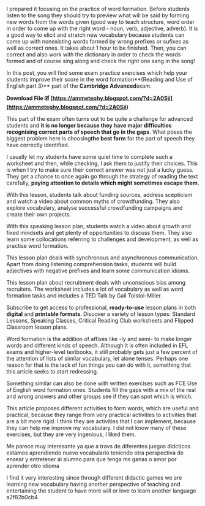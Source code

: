I prepared it focusing on the practice of word formation. Before students listen to the song they should try to preview what will be said by forming new words from the words given (good way to teach structure, word order in order to come up with the right word - noun, verb, adjective, adverb). It is a good way to elicit and stratch new vocabulary because students can come up with nonexisting words formed by wrong prefixes or sufixes as well as correct ones. It takes about 1 hour to be finished. Then, you can correct and also work with the dictionary in order to check the words formed and of course sing along and check the right one sang in the song!
 
In this post, you will find some exam practice exercises which help your students improve their score in the word formation**(Reading and Use of English part 3)** part of the **Cambridge Advanced**exam.
 
**Download File 🗹 [https://ammetephy.blogspot.com/?d=2A0Sji](https://ammetephy.blogspot.com/?d=2A0Sji)**


 
This part of the exam often turns out to be quite a challenge for advanced students and **it is no longer because they have major difficulties recognising correct parts of speech that go in the gaps**. What poses the biggest problem here is choosing**the best form** for the part of speech they have correctly identified.
 
I usually let my students have some quiet time to complete such a worksheet and then, while checking, I ask them to justify their choices. This is when I try to make sure their correct answer was not just a lucky guess. They get a chance to once again go through the strategy of reading the text carefully, **paying attention to details which might sometimes escape them**.

With this lesson, students talk about funding sources, address scepticism and watch a video about common myths of crowdfunding. They also explore vocabulary, analyse successful crowdfunding campaigns and create their own projects.
 
With this speaking lesson plan, students watch a video about growth and fixed mindsets and get plenty of opportunities to discuss them. They also learn some collocations referring to challenges and development, as well as practise word formation.
 
This lesson plan deals with synchronous and asynchronous communication. Apart from doing listening comprehension tasks, students will build adjectives with negative prefixes and learn some communication idioms.
 
This lesson plan about recruitment deals with unconscious bias among recruiters. The worksheet includes a lot of vocabulary as well as word formation tasks and includes a TED Talk by Gail Tolstoi-Miller.
 
Subscribe to get access to professional, **ready-to-use** lesson plans in both **digital** and **printable formats**. Discover a variety of lesson types: Standard Lessons, Speaking Classes, Critical Reading Club worksheets and Flipped Classroom lesson plans.
 
Word formation is the addition of affixes like -ly and semi- to make longer words and different kinds of speech. Although it is often included in EFL exams and higher-level textbooks, it still probably gets just a few percent of the attention of lists of similar vocabulary, let alone tenses. Perhaps one reason for that is the lack of fun things you can do with it, something that this article seeks to start redressing.
 
Something similar can also be done with written exercises such as FCE Use of English word formation ones. Students fill the gaps with a mix of the real and wrong answers and other groups see if they can spot which is which.
 
This article proposes different activities to form words, which are useful and practical, because they range from very practical activities to activities that are a bit more rigid.
I think they are activities that I can implement, because they can help me improve my vocabulary. I did not know many of these exercises, but they are very ingenious, I liked them.
 
Me parece muy interesante ya que a travs de diferentes juegos didcticos estamos aprendiendo nuevo vocabulario teniendo otra perspectiva de ensear y entretener al alumno para que tenga ms ganas o amor por aprender otro idioma
 
I find it very interesting since through different didactic games we are learning new vocabulary having another perspective of teaching and entertaining the student to have more will or love to learn another language
 a2f82b0cb4
 
